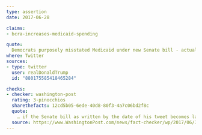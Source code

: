 ```yaml
---
type: assertion
date: 2017-06-28

claims:
- bcra-increases-medicaid-spending

quote:
  Democrats purposely misstated Medicaid under new Senate bill - actually goes up.
where: Twitter
sources:
- type: twitter
  user: realDonaldTrump
  id: "880175585418465284"

checks:
- checker: washington-post
  rating: 3-pinocchios
  sharethefacts: 12cd5b05-6ede-40d8-80f3-4a7c06bd2f8c
  quote:
    … if the Senate bill as written by the date of his tweet becomes law, federal spending would be reduced by $772 billion over 10 years, according to the nonpartisan Congressional Budget Office. Moreover, 15 million fewer people would be enrolled in the program over 10 years than would be under current law.
  source: https://www.WashingtonPost.com/news/fact-checker/wp/2017/06/30/president-trumps-claim-medicaid-spending-in-senate-health-bill-actually-goes-up/
---
```

